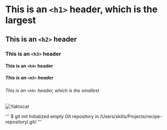 # This is an `<h1>` header, which is the largest
## This is an `<h2>` header
### This is an `<h3>` header
#### This is an `<h4>` header
##### This is an `<h5>` header
###### This is an `<h6>` header, which is the smallest

![Yaktocat](https://octodex.github.com/images/yaktocat.png)

'''
$ git init
Initialized empty Git repository in /Users/skills/Projects/recipe-repository/.git/
'''
